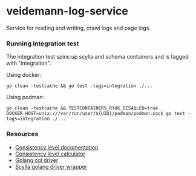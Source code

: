 # veidemann-log-service
Service for reading and writing, crawl logs and page logs.

### Running integration test

The integration test spins up scylla and schema containers and is tagged
with "integration".

Using docker:

```shell
go clean -testcache && go test -tags=integration ./...
```

Using podman:

```shell
go clean -testcache && TESTCONTAINERS_RYUK_DISABLED=true DOCKER_HOST=unix:///var/run/user/${UID}/podman/podman.sock go test -tags=integration ./...
```

### Resources
- [Consistency level documentation][1]
- [Consistency level calculator][2]
- [Golang cql driver][3]
- [Scylla golang driver wrapper][4]

[1]: https://docs.scylladb.com/stable/cql/consistency.html
[2]: https://docs.scylladb.com/stable/cql/consistency-calculator.html
[3]: https://github.com/gocql/gocql
[4]: https://github.com/scylladb/gocqlx
